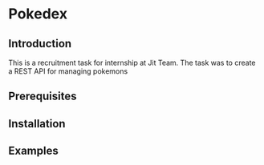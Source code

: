 # Pokedex

## Introduction
This is a recruitment task for internship at Jit Team. The task was to create a REST API 
for managing pokemons

## Prerequisites

## Installation

## Examples